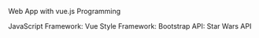 Web App with vue.js Programming

JavaScript Framework: Vue
Style Framework: Bootstrap
API: Star Wars API


